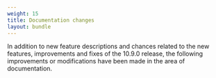 ```yaml
---
weight: 15
title: Documentation changes
layout: bundle
---
```


In addition to new feature descriptions and chances related to the new features, improvements and fixes of the 10.9.0 release, the following improvements or modifications have been made in the area of documentation.
